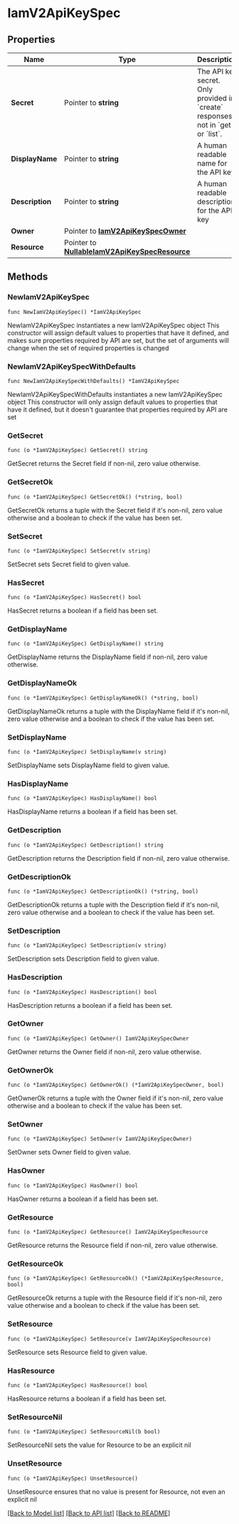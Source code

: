 # IamV2ApiKeySpec

## Properties

Name | Type | Description | Notes
------------ | ------------- | ------------- | -------------
**Secret** | Pointer to **string** | The API key secret. Only provided in &#x60;create&#x60; responses, not in &#x60;get&#x60; or &#x60;list&#x60;. | [optional] [readonly] 
**DisplayName** | Pointer to **string** | A human readable name for the API key | [optional] 
**Description** | Pointer to **string** | A human readable description for the API key | [optional] 
**Owner** | Pointer to [**IamV2ApiKeySpecOwner**](IamV2ApiKeySpecOwner.md) |  | [optional] 
**Resource** | Pointer to [**NullableIamV2ApiKeySpecResource**](IamV2ApiKeySpecResource.md) |  | [optional] 

## Methods

### NewIamV2ApiKeySpec

`func NewIamV2ApiKeySpec() *IamV2ApiKeySpec`

NewIamV2ApiKeySpec instantiates a new IamV2ApiKeySpec object
This constructor will assign default values to properties that have it defined,
and makes sure properties required by API are set, but the set of arguments
will change when the set of required properties is changed

### NewIamV2ApiKeySpecWithDefaults

`func NewIamV2ApiKeySpecWithDefaults() *IamV2ApiKeySpec`

NewIamV2ApiKeySpecWithDefaults instantiates a new IamV2ApiKeySpec object
This constructor will only assign default values to properties that have it defined,
but it doesn't guarantee that properties required by API are set

### GetSecret

`func (o *IamV2ApiKeySpec) GetSecret() string`

GetSecret returns the Secret field if non-nil, zero value otherwise.

### GetSecretOk

`func (o *IamV2ApiKeySpec) GetSecretOk() (*string, bool)`

GetSecretOk returns a tuple with the Secret field if it's non-nil, zero value otherwise
and a boolean to check if the value has been set.

### SetSecret

`func (o *IamV2ApiKeySpec) SetSecret(v string)`

SetSecret sets Secret field to given value.

### HasSecret

`func (o *IamV2ApiKeySpec) HasSecret() bool`

HasSecret returns a boolean if a field has been set.

### GetDisplayName

`func (o *IamV2ApiKeySpec) GetDisplayName() string`

GetDisplayName returns the DisplayName field if non-nil, zero value otherwise.

### GetDisplayNameOk

`func (o *IamV2ApiKeySpec) GetDisplayNameOk() (*string, bool)`

GetDisplayNameOk returns a tuple with the DisplayName field if it's non-nil, zero value otherwise
and a boolean to check if the value has been set.

### SetDisplayName

`func (o *IamV2ApiKeySpec) SetDisplayName(v string)`

SetDisplayName sets DisplayName field to given value.

### HasDisplayName

`func (o *IamV2ApiKeySpec) HasDisplayName() bool`

HasDisplayName returns a boolean if a field has been set.

### GetDescription

`func (o *IamV2ApiKeySpec) GetDescription() string`

GetDescription returns the Description field if non-nil, zero value otherwise.

### GetDescriptionOk

`func (o *IamV2ApiKeySpec) GetDescriptionOk() (*string, bool)`

GetDescriptionOk returns a tuple with the Description field if it's non-nil, zero value otherwise
and a boolean to check if the value has been set.

### SetDescription

`func (o *IamV2ApiKeySpec) SetDescription(v string)`

SetDescription sets Description field to given value.

### HasDescription

`func (o *IamV2ApiKeySpec) HasDescription() bool`

HasDescription returns a boolean if a field has been set.

### GetOwner

`func (o *IamV2ApiKeySpec) GetOwner() IamV2ApiKeySpecOwner`

GetOwner returns the Owner field if non-nil, zero value otherwise.

### GetOwnerOk

`func (o *IamV2ApiKeySpec) GetOwnerOk() (*IamV2ApiKeySpecOwner, bool)`

GetOwnerOk returns a tuple with the Owner field if it's non-nil, zero value otherwise
and a boolean to check if the value has been set.

### SetOwner

`func (o *IamV2ApiKeySpec) SetOwner(v IamV2ApiKeySpecOwner)`

SetOwner sets Owner field to given value.

### HasOwner

`func (o *IamV2ApiKeySpec) HasOwner() bool`

HasOwner returns a boolean if a field has been set.

### GetResource

`func (o *IamV2ApiKeySpec) GetResource() IamV2ApiKeySpecResource`

GetResource returns the Resource field if non-nil, zero value otherwise.

### GetResourceOk

`func (o *IamV2ApiKeySpec) GetResourceOk() (*IamV2ApiKeySpecResource, bool)`

GetResourceOk returns a tuple with the Resource field if it's non-nil, zero value otherwise
and a boolean to check if the value has been set.

### SetResource

`func (o *IamV2ApiKeySpec) SetResource(v IamV2ApiKeySpecResource)`

SetResource sets Resource field to given value.

### HasResource

`func (o *IamV2ApiKeySpec) HasResource() bool`

HasResource returns a boolean if a field has been set.

### SetResourceNil

`func (o *IamV2ApiKeySpec) SetResourceNil(b bool)`

 SetResourceNil sets the value for Resource to be an explicit nil

### UnsetResource
`func (o *IamV2ApiKeySpec) UnsetResource()`

UnsetResource ensures that no value is present for Resource, not even an explicit nil

[[Back to Model list]](../README.md#documentation-for-models) [[Back to API list]](../README.md#documentation-for-api-endpoints) [[Back to README]](../README.md)


